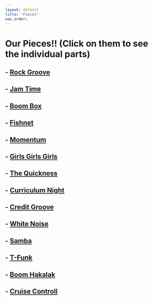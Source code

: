 ```yaml
---
layout: default
title: "Pieces"
nav_order: 
---
```


# Our Pieces!! (Click on them to see the individual parts)

## - [Rock Groove](./rock.md)
## - [Jam Time](./jam.md)
## - [Boom Box](./boom.md)
## - [Fishnet](./fish.md)
## - [Momentum](./momentum.md)
## - [Girls Girls Girls](./girls.md)
## - [The Quickness](./quick.md)
## - [Curriculum Night](./night.md)
## - [Credit Groove](./credit.md)
## - [White Noise](./white.md)
## - [Samba](./samba.md)
## - [T-Funk](./tfunk.md)
## - [Boom Hakalak](./hakalak.md)
## - [Cruise Controll](./cruise.md)
